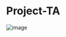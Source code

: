 # Project-TA
 
![image](https://github.com/Baguser7/Electricky-Game/assets/125522708/51708ba6-9327-4c36-9fce-eb746f6bcfdd)
